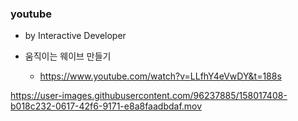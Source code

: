 ### youtube 
- by Interactive Developer

- 움직이는 웨이브 만들기
    - https://www.youtube.com/watch?v=LLfhY4eVwDY&t=188s


https://user-images.githubusercontent.com/96237885/158017408-b018c232-0617-42f6-9171-e8a8faadbdaf.mov

